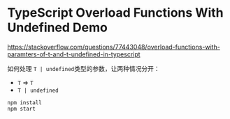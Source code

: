 TypeScript Overload Functions With Undefined Demo
==================================

https://stackoverflow.com/questions/77443048/overload-functions-with-paramters-of-t-and-t-undefined-in-typescript

如何处理 `T | undefined`类型的参数，让两种情况分开：
- `T` => `T`
- `T | undefined`

```
npm install
npm start
```
